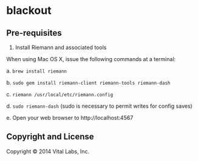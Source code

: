 # blackout

## Pre-requisites

1. Install Riemann and associated tools

When using Mac OS X, issue the following commands at a terminal: 

a. `brew install riemann`

b. `sudo gem install riemann-client riemann-tools riemann-dash`

c. `riemann /usr/local/etc/riemann.config` 

d. `sudo riemann-dash` (sudo is necessary to permit writes for config saves)

e. Open your web browser to http://localhost:4567

## Copyright and License

Copyright © 2014 Vital Labs, Inc.
